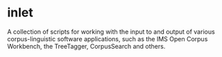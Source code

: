 # inlet
A collection of scripts for working with the input to and output of various corpus-linguistic software applications, such as the IMS Open Corpus Workbench, the TreeTagger, CorpusSearch and others.
